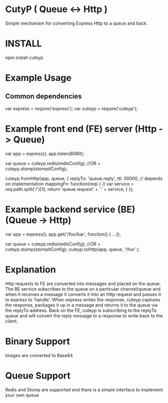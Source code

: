 CutyP    ( Queue <-> Http )
===========================

Simple mechanism for converting Express Http to a queue and back.

INSTALL
=======
npm install  cuteyp

Example Usage
=============

Common dependencies
-------------------
var express = require('express');
var cuteyp = require('cuteyp');

Example front end (FE) server (Http -> Queue)
==============================================
var app = express();
app.listen(8080);

var queue = cuteyp.redis(redisConfig); //OR = cuteyp.stomp(stompitConfig);

cuteyp.fromHttp(app, queue, {
    replyTo: 'queue.reply',
    ttl: 30000, // depends on implementation
    mappingFn: function(req) { // 
        var service = req.path.split('/')[1];
        return 'queue.request' + '.' + service;
    }
});

Example backend service (BE) (Queue -> Http)
=============================================

var app = express();
app.get('/foo/bar', function() { ...});

var queue = cuteyp.redis(redisConfig); //OR = cuteyp.stomp(stompitConfig);
cuteyp.toHttp(app, queue, '/foo' );

Explanation
===========
Http requests to FE are converted into messages and placed on the queue.
The BE service subscribes to the queue on a particular channel/queue and 
when it receives a message it converts it into an Http request and passes 
it to express to 'handle'. When express writes the response, cuteyp 
captures the response, packages it up in a message and returns it to the 
queue via the replyTo address. Back on the FE, cuteyp is subscribing to 
the replyTo queue and will convert the reply message to a response to write 
back to the client.


Binary Support
==============
Images are converted to Base64


Queue Support
=============
Redis and Stomp are supported and there is a simple interface to implement your own queue



